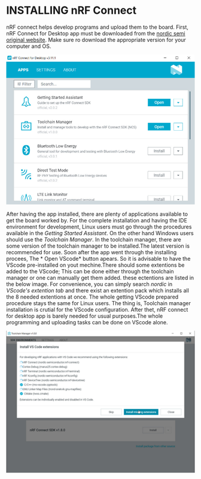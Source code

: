 # INSTALLING nRF Connect
nRF connect helps develop programs and upload them to the board. First, nRF Connect for Desktop app must be downloaded from the [nordic semi original website](https://www.nordicsemi.com/Products/Development-tools/nrf-connect-for-desktop/download). Make sure ro download the appropriate version for your computer and OS.

![alt text](https://github.com/Sharif-Smart-and-Secure-Edge-Cloud-Lab/nRF52840/blob/farbod-yadollahi/nRF%20connect/nRF%20Connect%20for%20Desktop.jpg)


After having the app installed, there are plenty of applications available to get the board worked by. For the complete installation and having the IDE environment for development, Linux users must go through the procedures available in the *Getting Started Assistant*. On the other hand Windows users should use the *Toolchain Manager*.
In the toolchain manager, there are some version of the toolchain manager to be installed.The latest version is recommended for use. Soon after the app went through the installing procees, The * Open VScode* button apears. So it is advisable to have the VScode pre-installed on yout mechine.There should some extentions be added to the VScode; This can be done either through the toolchain manager or one can manually get them added. these ectentions are listed in the below image. For convenience, you can simply search *nordic* in *VScode's extention tab* and there exist an extention pack which installs all the 8 needed extentions at once. The whole getting VScode prepared procedure stays the same for Linux users. The thing is, Toolchain manager installation is crutial for the VScode configuration. After thet, nRF connect for desktop app is barely needed for usual purposes.The whole programming and uploading tasks can be done on VScode alone.

![alt text](https://github.com/Sharif-Smart-and-Secure-Edge-Cloud-Lab/nRF52840/blob/farbod-yadollahi/nRF%20connect/extentions.jpg)


